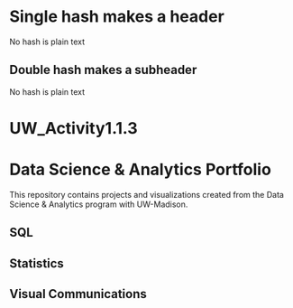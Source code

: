# Single hash makes a header
No hash is plain text

## Double hash makes a subheader
No hash is plain text 

# UW_Activity1.1.3
# Data Science & Analytics Portfolio
This repository contains projects and visualizations created from the Data Science & Analytics program with UW-Madison.

## SQL

## Statistics

## Visual Communications
